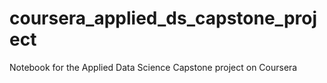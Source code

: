 # coursera_applied_ds_capstone_project
Notebook for the Applied Data Science Capstone project on Coursera
